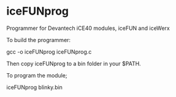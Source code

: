 # iceFUNprog
Programmer for Devantech iCE40 modules, iceFUN and iceWerx

To build the programmer: 

gcc  -o iceFUNprog iceFUNprog.c

Then copy iceFUNprog to a bin folder in your $PATH.

To program the module; 

iceFUNprog blinky.bin

